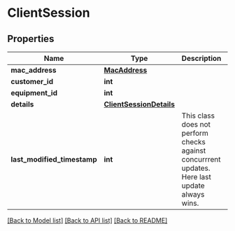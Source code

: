 # ClientSession

## Properties
Name | Type | Description | Notes
------------ | ------------- | ------------- | -------------
**mac_address** | [**MacAddress**](MacAddress.md) |  | [optional] 
**customer_id** | **int** |  | [optional] 
**equipment_id** | **int** |  | [optional] 
**details** | [**ClientSessionDetails**](ClientSessionDetails.md) |  | [optional] 
**last_modified_timestamp** | **int** | This class does not perform checks against concurrrent updates. Here last update always wins. | [optional] 

[[Back to Model list]](../README.md#documentation-for-models) [[Back to API list]](../README.md#documentation-for-api-endpoints) [[Back to README]](../README.md)

